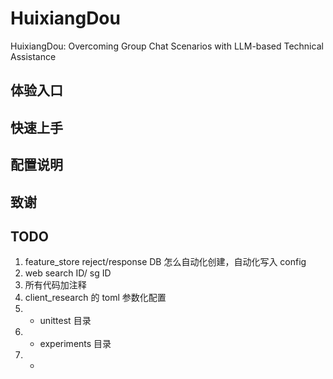 # HuixiangDou
HuixiangDou: Overcoming Group Chat Scenarios with LLM-based Technical Assistance

## 体验入口

## 快速上手

## 配置说明

## 致谢

## TODO 
1. feature_store reject/response DB 怎么自动化创建，自动化写入 config
2. web search ID/ sg ID
3. 所有代码加注释
3. client_research 的 toml 参数化配置
3. + unittest 目录
4. + experiments 目录
5.  -
